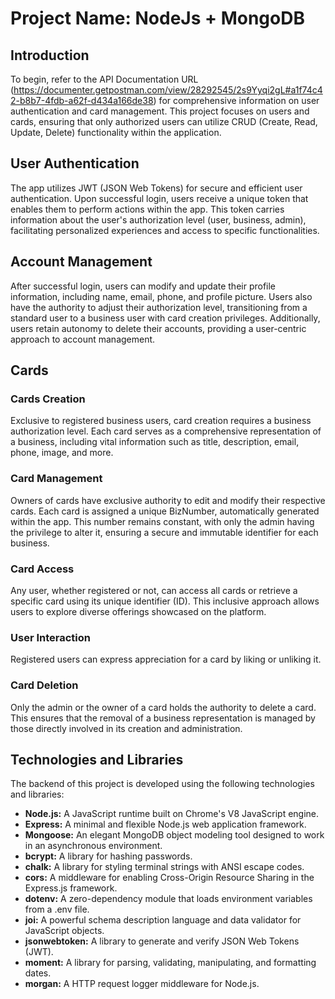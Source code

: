 # Project Name: NodeJs + MongoDB

## Introduction

To begin, refer to the API Documentation URL (https://documenter.getpostman.com/view/28292545/2s9Yyqi2gL#a1f74c42-b8b7-4fdb-a62f-d434a166de38) 
for comprehensive information on user authentication and card management. This project focuses on users and cards, ensuring that only authorized users can utilize CRUD (Create, Read, Update, Delete) functionality within the application.

## User Authentication

The app utilizes JWT (JSON Web Tokens) for secure and efficient user authentication. Upon successful login, users receive a unique token that enables them to perform actions within the app. This token carries information about the user's authorization level (user, business, admin), facilitating personalized experiences and access to specific functionalities.

## Account Management

After successful login, users can modify and update their profile information, including name, email, phone, and profile picture. Users also have the authority to adjust their authorization level, transitioning from a standard user to a business user with card creation privileges. Additionally, users retain autonomy to delete their accounts, providing a user-centric approach to account management.

## Cards

### Cards Creation

Exclusive to registered business users, card creation requires a business authorization level. Each card serves as a comprehensive representation of a business, including vital information such as title, description, email, phone, image, and more.

### Card Management

Owners of cards have exclusive authority to edit and modify their respective cards. Each card is assigned a unique BizNumber, automatically generated within the app. This number remains constant, with only the admin having the privilege to alter it, ensuring a secure and immutable identifier for each business.

### Card Access

Any user, whether registered or not, can access all cards or retrieve a specific card using its unique identifier (ID). This inclusive approach allows users to explore diverse offerings showcased on the platform.

### User Interaction

Registered users can express appreciation for a card by liking or unliking it.

### Card Deletion

Only the admin or the owner of a card holds the authority to delete a card. This ensures that the removal of a business representation is managed by those directly involved in its creation and administration.

## Technologies and Libraries

The backend of this project is developed using the following technologies and libraries:

- **Node.js:** A JavaScript runtime built on Chrome's V8 JavaScript engine.
- **Express:** A minimal and flexible Node.js web application framework.
- **Mongoose:** An elegant MongoDB object modeling tool designed to work in an asynchronous environment.
- **bcrypt:** A library for hashing passwords.
- **chalk:** A library for styling terminal strings with ANSI escape codes.
- **cors:** A middleware for enabling Cross-Origin Resource Sharing in the Express.js framework.
- **dotenv:** A zero-dependency module that loads environment variables from a .env file.
- **joi:** A powerful schema description language and data validator for JavaScript objects.
- **jsonwebtoken:** A library to generate and verify JSON Web Tokens (JWT).
- **moment:** A library for parsing, validating, manipulating, and formatting dates.
- **morgan:** A HTTP request logger middleware for Node.js.
